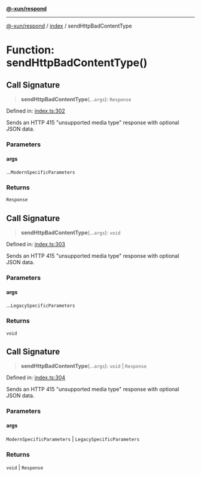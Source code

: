 [**@-xun/respond**](../../README.md)

***

[@-xun/respond](../../README.md) / [index](../README.md) / sendHttpBadContentType

# Function: sendHttpBadContentType()

## Call Signature

> **sendHttpBadContentType**(...`args`): `Response`

Defined in: [index.ts:302](https://github.com/Xunnamius/api-utils/blob/2999e4472bea4c5a8ecd8f7c7fbf77e6b4bc26db/packages/respond/src/index.ts#L302)

Sends an HTTP 415 "unsupported media type" response with optional JSON data.

### Parameters

#### args

...`ModernSpecificParameters`

### Returns

`Response`

## Call Signature

> **sendHttpBadContentType**(...`args`): `void`

Defined in: [index.ts:303](https://github.com/Xunnamius/api-utils/blob/2999e4472bea4c5a8ecd8f7c7fbf77e6b4bc26db/packages/respond/src/index.ts#L303)

Sends an HTTP 415 "unsupported media type" response with optional JSON data.

### Parameters

#### args

...`LegacySpecificParameters`

### Returns

`void`

## Call Signature

> **sendHttpBadContentType**(...`args`): `void` \| `Response`

Defined in: [index.ts:304](https://github.com/Xunnamius/api-utils/blob/2999e4472bea4c5a8ecd8f7c7fbf77e6b4bc26db/packages/respond/src/index.ts#L304)

Sends an HTTP 415 "unsupported media type" response with optional JSON data.

### Parameters

#### args

`ModernSpecificParameters` | `LegacySpecificParameters`

### Returns

`void` \| `Response`
